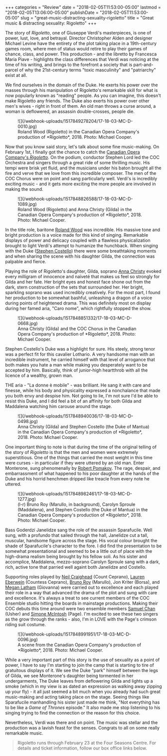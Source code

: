 +++
categories = "Review"
date = "2018-02-05T11:53:00-05:00"
lastmod = "2018-02-05T13:06:00-05:00"
publishDate = "2018-02-05T11:53:00-05:00"
slug = "great-music-distracting-sexuality-rigoletto"
title = "Great music &amp; distracting sexuality: Rigoletto"
+++

The story of *Rigoletto*, one of Giuseppe Verdi's masterpieces, is one of power, lust, love, and betrayal. Director Christopher Alden and designer Michael Levine have the entirety of the plot taking place in a 19th-century games room, where men of status would retire to play their games of chance, class, and power. This production - and the libretto by Francesca Maria Piave - highlights the class differences that Verdi was noticing at the time of his writing, and brings to the forefront a society that is part-and-parcel of why the 21st-century terms "toxic masculinity" and "patriarchy" exist at all. 

We find ourselves in the domain of the Duke. He exerts his power over the masses through his manipulation of Rigoletto's remarkable skill for what is now popularly known as "reading" people. As you can imagine, this doesn't make Rigoletto any friends. The Duke also exerts his power over other men's wives - right in front of them. An old man throws a curse around, a woman is deflowered, an assassin double-crosses, people die. 

<figure data-type="image">
![](/webhook-uploads/1517849278204/17-18-03-MC-D-0010.jpg)
<figcaption>Roland Wood (Rigoletto) in the Canadian Opera Company's production of *Rigoletto*, 2018. Photo: Michael Cooper.</figcaption>
</figure>

Now that you know said story, let's talk about some fine music-making. On February 1st, I finally got the chance to catch the [Canadian Opera Company's *Rigoletto*](https://www.coc.ca/productions/13071). On the podium, conductor Stephen Lord led the COC Orchestra and singers through a great ride of some thrilling music. His tempi were brisk yet fluid, and the musicians under his baton brought all the fire and verve that we love from this incredible composer. The men of the COC Chorus were on point and sang particularly well. Verdi's is incredibly exciting music - and it gets more exciting the more people are involved in making the sound. 

<figure data-type="image">
![](/webhook-uploads/1517848826588/17-18-03-MC-D-1089.jpg)
<figcaption>Roland Wood (Rigoletto) and Anna Christy (Gilda) in the Canadian Opera Company's production of *Rigoletto*, 2018. Photo: Michael Cooper.</figcaption>
</figure>

In the title role, baritone [Roland Wood](/scene/people/roland-wood/) was incredible. His massive tone and bright production is a voice made for this kind of singing. Remarkable displays of power and delicacy coupled with a flawless physicalization brought to light Verdi's attempt to humanize the hunchback. When singing with the Duke ([Stephen Costello](/scene/people/stephen-costello/)) there were some breathtaking moments and when sharing the scene with his daughter Gilda, the connection was palpable and fierce. 

Playing the role of Rigoletto's daughter, Gilda, soprano [Anna Christy](/scene/people/anna-christy/) evoked every milligram of innocence and naïveté that makes us feel so strongly for Gilda and her fate. Her bright eyes and honest face shone out from the dark, stern construction of the sets that surrounded her. Her bright, sparkling soprano was used incredibly creatively. For the most part, I found her production to be somewhat bashful, unleashing a dragon of a voice during points of heightened drama. This was definitely most on display during her famed aria, "Caro nome", which rightfully stopped the show. 

<figure data-type="image">
![](/webhook-uploads/1517848851332/17-18-03-MC-D-0668.jpg)
<figcaption>Anna Christy (Gilda) and the COC Chorus in the Canadian Opera Company's production of *Rigoletto*, 2018. Photo: Michael Cooper.</figcaption>
</figure>

Stephen Costello's Duke was a highlight for sure. His steely, strong tenor was a perfect fit for this cavalier Lothario. A very handsome man with an incredible instrument, he carried himself with that level of arrogance that both makes you hate a man while making you desperately want to be accepted by him. Basically, think of junior-high heartthrob with all the licence of a wealthy, grown man. 

THE aria - "La donne è mobile" - was brilliant. He sang it with care and finesse, while his body and physicality expressed a nonchalance that made you both envy and despise him. Not going to lie, I'm not sure I'd be able to resist this Duke, and I did feel a bit of an affinity for both Gilda and Maddalena watching him carouse around the stage.

<figure data-type="image">
![](/webhook-uploads/1517848940036/17-18-03-MC-D-0498.jpg)
<figcaption>Anna Christy (Gilda) and Stephen Costello (the Duke of Mantua) in the Canadian Opera Company's production of *Rigoletto*, 2018. Photo: Michael Cooper.</figcaption>
</figure>

One important thing to note is that during the time of the original telling of the story of *Rigoletto* is that the men and women were extremely superstitious. One of the things that carried the most weight in this time were curses - in particular if they were uttered by an old man. Enter Monterone, sung phenomenally by [Robert Pomakov](/scene/people/robert-pomakov/). The rage, despair, and embarrassment of what happened to his poor daughter at the hands of the Duke and his horrid henchmen dripped like treacle from every note he uttered. 

<figure data-type="image">
![](/webhook-uploads/1517848982461/17-18-03-MC-D-1277.jpg)
<figcaption>(l-r) Bruno Roy (Marullo, in background), Carolyn Sproule (Maddalena), and Stephen Costello (the Duke of Mantua) in the Canadian Opera Company's production of *Rigoletto*, 2018. Photo: Michael Cooper.</figcaption>
</figure>

Bass Goderdzi Janelidze sang the role of the assassin Sparafucile. Well sung, with a profundo that sailed through the hall, Janelidze cut a tall, muscular, handsome figure across the stage. His vocal colour brought the shade of Sparafucile's character to the fore. I did find the presentation to be somewhat presentational and seemed to be a little out of place with the high-drama realism being brought by his fellow soli. As his sister and accomplice, Maddalena, mezzo-soprano Carolyn Sproule sang with a dark, rich, active tone that parried well againt both Janelidze and Costello. 

Supporting roles played by [Neil Craighead](/scene/people/neil-craighead/) (Count Ceprano), [Lauren Eberwein](/scene/people/lauren-eberwein/) (Countess Ceprano), [Bruno Roy](/scene/people/bruno-roy/) (Marullo), Jon Kriter (Borsa), and [Megan Latham](/scene/people/megan-latham/) (Giovanna) were carried out to excellence and each played their role in a way that advanced the drama of the plot and sung with care and excellence. It's always a treat to see current members of the COC Ensemble studio hitting the boards in mainstage productions. Making their COC debuts this time around were two ensemble members [Samuel Chan](/scene/people/samuel-chan/) (Usher) and [Simone McIntosh](/scene/people/simone-mcintosh/) (Page). I'm excited to see these two singers as the grow through the ranks - also, I'm in LOVE with the Page's crimson riding suit costume. 

<figure data-type="image">
![](/webhook-uploads/1517848991951/17-18-03-MC-D-0096.jpg)
<figcaption>A scene from the Canadian Opera Company's production of *Rigoletto*, 2018. Photo: Michael Cooper.</figcaption>
</figure>

While a very important part of this story is the use of sexuality as a point of power, I have to say I'm starting to join the camp that is starting to tire of gratuitous displays of it. We see the Duke "park" himself between the legs of Gilda, we see Monterone's daughter being tormented in her undergarments, The Duke leaves from deflowering Gilda and lights up a smoke (which in my view is as dated an expression as walking away zipping up your fly) - it all just seemed a bit much when you already had such great music-making and acting taking place on the stage. Seeing things like Sparafucile manhandling his sister just made me think, "Not everything has to be like a *Game of Thrones* episode." It also made me stop listening to his singing trying to find the connection or the reason for this choice. 

Nevertheless, Verdi was there and on point. The music was stellar and the production was a lavish feast for the senses. Congrats to all on some really remarkable music.

>Rigoletto runs through February 23 at the Four Seasons Centre. For details and ticket information, follow our box office links below.
